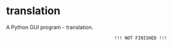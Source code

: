# translation
A Python GUI program - translation.

                                             !!! NOT FINISHED !!!
